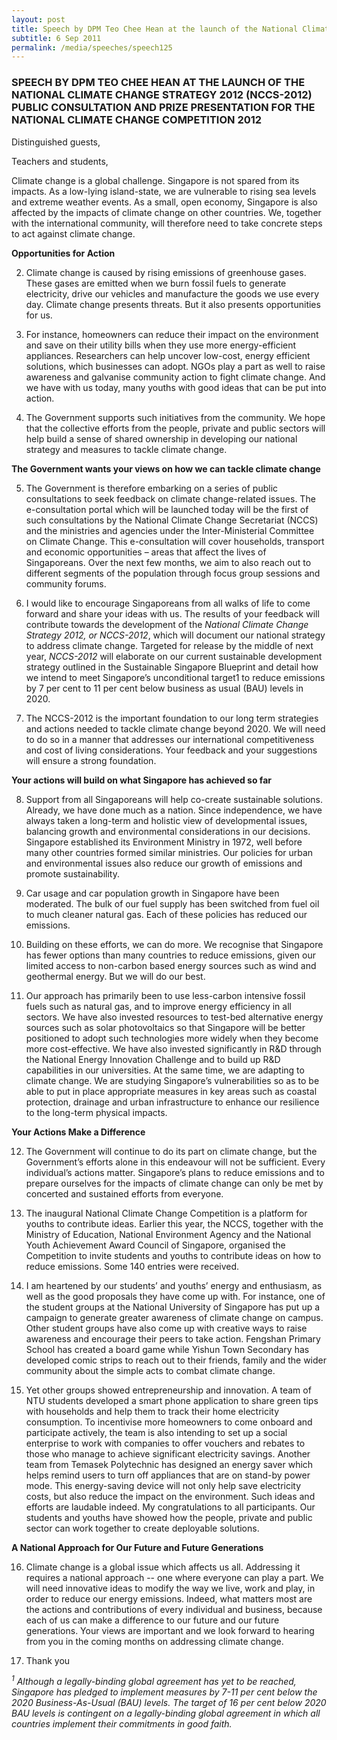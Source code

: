 ```yaml
---
layout: post
title: Speech by DPM Teo Chee Hean at the launch of the National Climate Change Strategy 2012 (NCCS-2012) Public Consultation and prize presentation for the National Climate Change Competition 2012
subtitle: 6 Sep 2011
permalink: /media/speeches/speech125
---
```


### SPEECH BY DPM TEO CHEE HEAN AT THE LAUNCH OF THE NATIONAL CLIMATE CHANGE STRATEGY 2012 (NCCS-2012) PUBLIC CONSULTATION AND PRIZE PRESENTATION FOR THE NATIONAL CLIMATE CHANGE COMPETITION 2012

Distinguished guests,

Teachers and students,

Climate change is a global challenge. Singapore is not spared from its impacts. As a low-lying island-state, we are vulnerable to rising sea levels and extreme weather events. As a small, open economy, Singapore is also affected by the impacts of climate change on other countries. We, together with the international community, will therefore need to take concrete steps to act against climate change.

**Opportunities for Action**

2. Climate change is caused by rising emissions of greenhouse gases. These gases are emitted when we burn fossil fuels to generate electricity, drive our vehicles and manufacture the goods we use every day. Climate change presents threats. But it also presents opportunities for us.

3. For instance, homeowners can reduce their impact on the environment and save on their utility bills when they use more energy-efficient appliances. Researchers can help uncover low-cost, energy efficient solutions, which businesses can adopt. NGOs play a part as well to raise awareness and galvanise community action to fight climate change. And we have with us today, many youths with good ideas that can be put into action.

4. The Government supports such initiatives from the community. We hope that the collective efforts from the people, private and public sectors will help build a sense of shared ownership in developing our national strategy and measures to tackle climate change.

**The Government wants your views on how we can tackle climate change**

5. The Government is therefore embarking on a series of public consultations to seek feedback on climate change-related issues. The e-consultation portal which will be launched today will be the first of such consultations by the National Climate Change Secretariat (NCCS) and the ministries and agencies under the Inter-Ministerial Committee on Climate Change. This e-consultation will cover households, transport and economic opportunities – areas that affect the lives of Singaporeans. Over the next few months, we aim to also reach out to different segments of the population through focus group sessions and community forums.

6. I would like to encourage Singaporeans from all walks of life to come forward and share your ideas with us. The results of your feedback will contribute towards the development of the *National Climate Change Strategy 2012, or NCCS-2012*, which will document our national strategy to address climate change. Targeted for release by the middle of next year, *NCCS-2012* will elaborate on our current sustainable development strategy outlined in the Sustainable Singapore Blueprint and detail how we intend to meet Singapore’s unconditional target1 to reduce emissions by 7 per cent to 11 per cent below business as usual (BAU) levels in 2020.

7. The NCCS-2012 is the important foundation to our long term strategies and actions needed to tackle climate change beyond 2020. We will need to do so in a manner that addresses our international competitiveness and cost of living considerations. Your feedback and your suggestions will ensure a strong foundation.

**Your actions will build on what Singapore has achieved so far**

8. Support from all Singaporeans will help co-create sustainable solutions. Already, we have done much as a nation. Since independence, we have always taken a long-term and holistic view of developmental issues, balancing growth and environmental considerations in our decisions. Singapore established its Environment Ministry in 1972, well before many other countries formed similar ministries. Our policies for urban and environmental issues also reduce our growth of emissions and promote sustainability.

9. Car usage and car population growth in Singapore have been moderated. The bulk of our fuel supply has been switched from fuel oil to much cleaner natural gas. Each of these policies has reduced our emissions.

10. Building on these efforts, we can do more. We recognise that Singapore has fewer options than many countries to reduce emissions, given our limited access to non-carbon based energy sources such as wind and geothermal energy. But we will do our best.

11. Our approach has primarily been to use less-carbon intensive fossil fuels such as natural gas, and to improve energy efficiency in all sectors. We have also invested resources to test-bed alternative energy sources such as solar photovoltaics so that Singapore will be better positioned to adopt such technologies more widely when they become more cost-effective. We have also invested significantly in R&D through the National Energy Innovation Challenge and to build up R&D capabilities in our universities. At the same time, we are adapting to climate change. We are studying Singapore’s vulnerabilities so as to be able to put in place appropriate measures in key areas such as coastal protection, drainage and urban infrastructure to enhance our resilience to the long-term physical impacts.

**Your Actions Make a Difference**

12. The Government will continue to do its part on climate change, but the Government’s efforts alone in this endeavour will not be sufficient. Every individual’s actions matter. Singapore’s plans to reduce emissions and to prepare ourselves for the impacts of climate change can only be met by concerted and sustained efforts from everyone.

13. The inaugural National Climate Change Competition is a platform for youths to contribute ideas. Earlier this year, the NCCS, together with the Ministry of Education, National Environment Agency and the National Youth Achievement Award Council of Singapore, organised the Competition to invite students and youths to contribute ideas on how to reduce emissions. Some 140 entries were received.

14. I am heartened by our students’ and youths’ energy and enthusiasm, as well as the good proposals they have come up with. For instance, one of the student groups at the National University of Singapore has put up a campaign to generate greater awareness of climate change on campus. Other student groups have also come up with creative ways to raise awareness and encourage their peers to take action. Fengshan Primary School has created a board game while Yishun Town Secondary has developed comic strips to reach out to their friends, family and the wider community about the simple acts to combat climate change.

15. Yet other groups showed entrepreneurship and innovation. A team of NTU students developed a smart phone application to share green tips with households and help them to track their home electricity consumption. To incentivise more homeowners to come onboard and participate actively, the team is also intending to set up a social enterprise to work with companies to offer vouchers and rebates to those who manage to achieve significant electricity savings. Another team from Temasek Polytechnic has designed an energy saver which helps remind users to turn off appliances that are on stand-by power mode. This energy-saving device will not only help save electricity costs, but also reduce the impact on the environment. Such ideas and efforts are laudable indeed. My congratulations to all participants. Our students and youths have showed how the people, private and public sector can work together to create deployable solutions.


**A National Approach for Our Future and Future Generations**

16. Climate change is a global issue which affects us all. Addressing it requires a national approach -- one where everyone can play a part. We will need innovative ideas to modify the way we live, work and play, in order to reduce our energy emissions. Indeed, what matters most are the actions and contributions of every individual and business, because each of us can make a difference to our future and our future generations. Your views are important and we look forward to hearing from you in the coming months on addressing climate change.

17. Thank you

*<sup>1</sup> Although a legally-binding global agreement has yet to be reached, Singapore has pledged to implement measures by 7-11 per cent below the 2020 Business-As-Usual (BAU) levels. The target of 16 per cent below 2020 BAU levels is contingent on a legally-binding global agreement in which all countries implement their commitments in good faith.*
